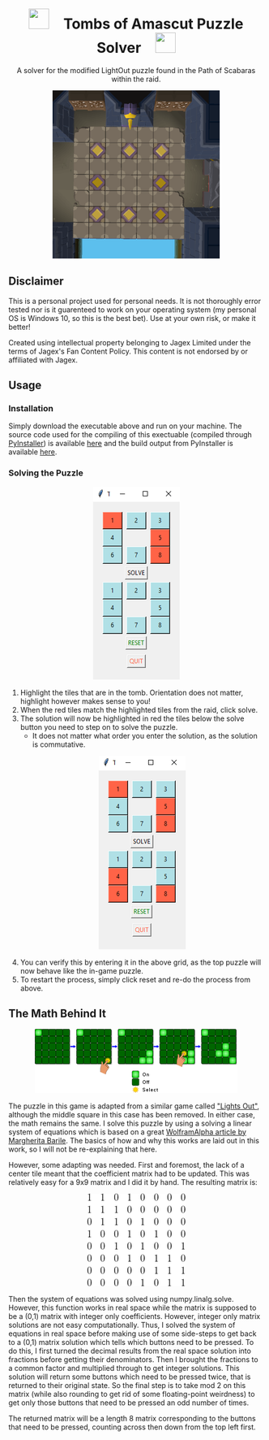 
<h1 align="center"><img src="imgs/Kephri_icon.ico" width="40" height="40" >&emsp;Tombs of Amascut Puzzle Solver&emsp;<img src="imgs/Kephri_icon.ico" width="40" height="40" ></h1>
<p align="center">A solver for the modified LightOut puzzle found in the Path of Scabaras within the raid.</p>

<p align="center">
    <img src=imgs/lightoutpuzzleroom.PNG>
</p>

## Disclaimer

This is a personal project used for personal needs. It is not thoroughly error tested nor is it guarenteed to work on your operating system (my personal OS is Windows 10, so this is the best bet). Use at your own risk, or make it better! 

Created using intellectual property belonging to Jagex Limited under the terms of Jagex's Fan Content Policy. This content is not endorsed by or affiliated with Jagex.

## Usage

### Installation

Simply download the executable above and run on your machine. The source code used for the compiling of this exectuable (compiled through [PyInstaller](https://pyinstaller.org/en/stable/index.html)) is available [here](source/toa_solver.py) and the build output from PyInstaller is available [here](build).

### Solving the Puzzle

<p align="center">
    <img src=imgs/demo1.PNG>
</p>

1. Highlight the tiles that are in the tomb. Orientation does not matter, highlight however makes sense to you!
2. When the red tiles match the highlighted tiles from the raid, click solve.
3. The solution will now be highlighted in red the tiles below the solve button you need to step on to solve the puzzle. 
    - It does not matter what order you enter the solution, as the solution is commutative.  
    <p align="center">
        <img src=imgs/demo2.PNG>
    </p>
4. You can verify this by entering it in the above grid, as the top puzzle will now behave like the in-game puzzle.
5. To restart the process, simply click reset and re-do the process from above.

## The Math Behind It

<p align="center">
    <img src=imgs/lightsoutillustration.png>
</p>

The puzzle in this game is adapted from a similar game called ["Lights Out"](https://en.wikipedia.org/wiki/Lights_Out_(game)), although the middle square in this case has been removed. In either case, the math remains the same. I solve this puzzle by using a solving a linear system of equations which is based on a great [WolframAlpha article by Margherita Barile](https://mathworld.wolfram.com/LightsOutPuzzle.html). The basics of how and why this works are laid out in this work, so I will not be re-explaining that here. 

However, some adapting was needed. First and foremost, the lack of a center tile meant that the coefficient matrix had to be updated. This was relatively easy for a 9x9 matrix and I did it by hand. The resulting matrix is: 

<p align="center">
    <img src=imgs/CodeCogsEqn.png>
</p>

Then the system of equations was solved using numpy.linalg.solve. However, this function works in real space while the matrix is supposed to be a (0,1) matrix with integer only coefficients. However, integer only matrix solutions are not easy computationally. Thus, I solved the system of equations in real space before making use of some side-steps to get back to a (0,1) matrix solution which tells which buttons need to be pressed. To do this, I first turned the decimal results from the real space solution into fractions before getting their denominators. Then I brought the fractions to a common factor and multiplied through to get integer solutions. This solution will return some buttons which need to be pressed twice, that is returned to their original state. So the final step is to take mod 2 on this matrix (while also rounding to get rid of some floating-point weirdness) to get only those buttons that need to be pressed an odd number of times. 

The returned matrix will be a length 8 matrix corresponding to the buttons that need to be pressed, counting across then down from the top left first.

